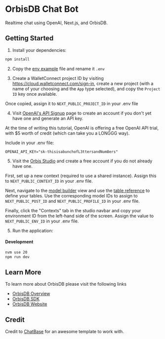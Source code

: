 # OrbisDB Chat Bot

Realtime chat using OpenAI, Next.js, and OrbisDB.

## Getting Started

1. Install your dependencies:

```bash
npm install
```

2. Copy the [env example](.env.example) file and rename it `.env`

3. Create a WalletConnect project ID by visiting https://cloud.walletconnect.com/sign-in, create a new project (with a name of your choosing and the `App` type selected), and copy the `Project ID` key once available. 

Once copied, assign it to `NEXT_PUBLIC_PROJECT_ID` in your .env file

4. Visit [OpenAI's API Signup](https://platform.openai.com/signup) page to create an account if you don't yet have one and generate an API key.

At the time of writing this tutorial, OpenAI is offering a free OpenAI API trial, with $5 worth of credit (which can take you a LONGGG way).

Include in your .env file:

`OPENAI_API_KEY="sk-thisisabunchofL3ttersandNum8ers"`

5. Visit the [Orbis Studio](https://studio.useorbis.com/) and create a free account if you do not already have one. 

First, set up a new context (required to use a shared instance). Assign this to `NEXT_PUBLIC_CONTEXT_ID` in your .env file.

Next, navigate to the [model builder](https://studio.useorbis.com/models) view and use the [table reference](models/tables.sql) to define your tables. Use the corresponding model IDs to assign to `NEXT_PUBLIC_POST_ID` and `NEXT_PUBLIC_PROFILE_ID` in your .env file.

Finally, click the "Contexts" tab in the studio navbar and copy your environment ID from the left-hand side of the screen. Assign the value to `NEXT_PUBLIC_ENV_ID` in your .env file.

5. Run the application:

#### Development
```bash
nvm use 20
npm run dev
```

## Learn More

To learn more about OrbisDB please visit the following links

- [OrbisDB Overview](https://developers.ceramic.network/docs/orbisdb/overview) 
- [OrbisDB SDK](https://developers.ceramic.network/docs/orbisdb/orbisdb-sdk) 
- [OrbisDB Website](https://useorbis.com/) 

## Credit

Credit to [ChatBase](https://github.com/notrab/chatbase) for an awesome template to work with.


